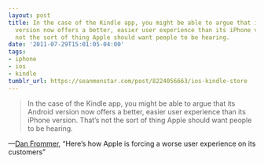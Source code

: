```yaml
---
layout: post
title: In the case of the Kindle app, you might be able to argue that its Android
  version now offers a better, easier user experience than its iPhone version. That’s
  not the sort of thing Apple should want people to be hearing.
date: '2011-07-29T15:01:05-04:00'
tags:
- iphone
- ios
- kindle
tumblr_url: https://seanmonstar.com/post/8224056663/ios-kindle-store
---
```

> In the case of the Kindle app, you might be able to argue that its Android version now offers a better, easier user experience than its iPhone version. That’s not the sort of thing Apple should want people to be hearing.

—[Dan Frommer](http://www.splatf.com/2011/07/kindle-screenshots/), “Here’s how Apple is forcing a worse user experience on its customers”
